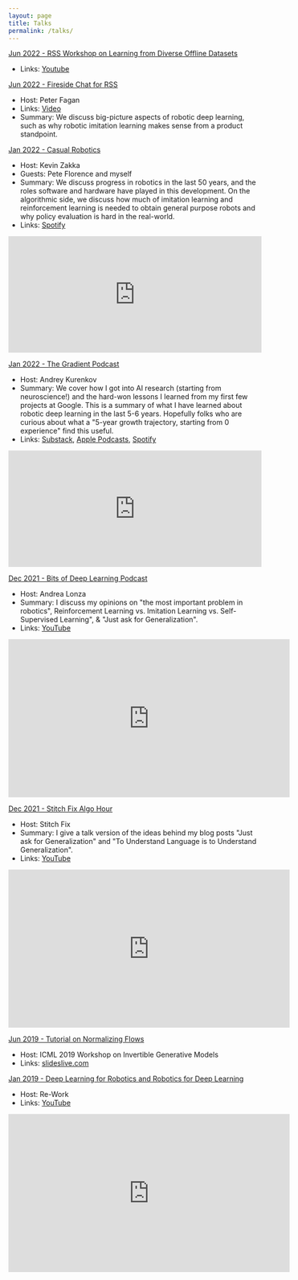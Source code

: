 ```yaml
---
layout: page
title: Talks
permalink: /talks/
---
```


<ins>Jun 2022 - RSS [Workshop on Learning from Diverse Offline Datasets](https://sites.google.com/view/l-dod-rss2022)</ins>

- Links: [Youtube](https://youtu.be/lHXp6j6YrY4?t=4870)

<ins>Jun 2022 - Fireside Chat for RSS</ins>

- Host: Peter Fagan
- Links: [Video](https://drive.google.com/file/d/1z4ge6mpFAo3nyyYRJrBR8cuYz8XuKqHx/view)
- Summary: We discuss big-picture aspects of robotic deep learning, such as why robotic imitation learning makes sense from a product standpoint.

<ins>Jan 2022 - Casual Robotics</ins>

- Host: Kevin Zakka
- Guests: Pete Florence and myself
- Summary: We discuss progress in robotics in the last 50 years, and the roles software and hardware have played in this development. On the algorithmic side, we discuss how much of imitation learning and reinforcement learning is needed to obtain general purpose robots and why policy evaluation is hard in the real-world.
- Links: [Spotify](https://open.spotify.com/episode/50d9KBACSh0UyxOiiyhoQO?si=-mXZNXulQmuGwhFbqY2ynw)

<iframe src="https://open.spotify.com/embed/episode/50d9KBACSh0UyxOiiyhoQO?utm_source=generator&theme=0" width="100%" height="232" frameBorder="0" allowfullscreen="" allow="autoplay; clipboard-write; encrypted-media; fullscreen; picture-in-picture"></iframe>

<ins>Jan 2022 - The Gradient Podcast</ins>
- Host: Andrey Kurenkov
- Summary: We cover how I got into AI research (starting from neuroscience!) and the hard-won lessons I learned from my first few projects at Google. This is a summary of what I have learned about robotic deep learning in the last 5-6 years. Hopefully folks who are curious about what a "5-year growth trajectory, starting from 0 experience" find this useful.
- Links: [Substack](https://thegradientpub.substack.com/p/eric-jang-on-robots-learning-at-google), [Apple Podcasts](https://podcasts.apple.com/us/podcast/eric-jang-on-robots-learning-at-google-and/id1569777340?i=1000547286395), [Spotify](https://open.spotify.com/episode/2TNO8PBID0g1pyWf4GSrrM?si=CD9UfftWQj-g3GrceJv5KQ)

<iframe src="https://open.spotify.com/embed/episode/2TNO8PBID0g1pyWf4GSrrM?utm_source=generator" width="100%" height="232" frameBorder="0" allowfullscreen="" allow="autoplay; clipboard-write; encrypted-media; fullscreen; picture-in-picture"></iframe>

<ins>Dec 2021 - Bits of Deep Learning Podcast</ins>
- Host: Andrea Lonza
- Summary: I discuss my opinions on "the most important problem in robotics", Reinforcement Learning vs. Imitation Learning vs. Self-Supervised Learning", & "Just ask for Generalization". 
- Links: [YouTube](https://youtu.be/u1HWd0_5X5w)

<iframe width="560" height="315" src="https://www.youtube.com/embed/u1HWd0_5X5w" title="YouTube video player" frameborder="0" allow="accelerometer; autoplay; clipboard-write; encrypted-media; gyroscope; picture-in-picture" allowfullscreen></iframe>

<ins>Dec 2021 - Stitch Fix Algo Hour</ins>
- Host: Stitch Fix
- Summary: I give a talk version of the ideas behind my blog posts "Just ask for Generalization" and "To Understand Language is to Understand Generalization".
- Links: [YouTube](https://www.youtube.com/embed/NOZNzUGqaXw)

<iframe width="560" height="315" src="https://www.youtube.com/embed/NOZNzUGqaXw" title="YouTube video player" frameborder="0" allow="accelerometer; autoplay; clipboard-write; encrypted-media; gyroscope; picture-in-picture" allowfullscreen></iframe>

<ins>Jun 2019 - Tutorial on Normalizing Flows</ins>
- Host: ICML 2019 Workshop on Invertible Generative Models
- Links: [slideslive.com](https://slideslive.com/38917907/tutorial-on-normalizing-flows)

<div id="presentation-embed-38917907"></div>
<script src='https://slideslive.com/embed_presentation.js'></script>
<script>
    embed = new SlidesLiveEmbed('presentation-embed-38917907', {
        presentationId: '38917907',
        autoPlay: false, // change to true to autoplay the embedded presentation
        verticalEnabled: true
    });
</script>


<ins>Jan 2019 - Deep Learning for Robotics and Robotics for Deep Learning</ins>
- Host: Re-Work
- Links: [YouTube](https://youtu.be/o6Kwij0OkP4)

<iframe width="560" height="315" src="https://www.youtube.com/embed/o6Kwij0OkP4" title="YouTube video player" frameborder="0" allow="accelerometer; autoplay; clipboard-write; encrypted-media; gyroscope; picture-in-picture" allowfullscreen></iframe>